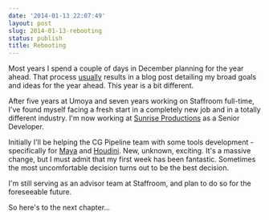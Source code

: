 ```yaml
---
date: '2014-01-13 22:07:49'
layout: post
slug: 2014-01-13-rebooting
status: publish
title: Rebooting
---
```


Most years I spend a couple of days in December planning for the year ahead. That process [usually](/2013/01/01/2012-in-review) results in a blog post detailing my broad goals and ideas for the year ahead. This year is a bit different.

After five years at Umoya and seven years working on Staffroom full-time, I've found myself facing a fresh start in a completely new job and in a totally different industry. I'm now working at [Sunrise Productions](http://sunrise.co.za) as a Senior Developer. 

Initially I'll be helping the CG Pipeline team with some tools development - specifically for [Maya](http://www.autodesk.com/products/autodesk-maya/overview) and [Houdini](http://www.sidefx.com). New, unknown, exciting. It's a massive change, but I must admit that my first week has been fantastic. Sometimes the most uncomfortable decision turns out to be the best decision.

I'm still serving as an advisor team at Staffroom, and plan to do so for the foreseeable future. 

So here's to the next chapter... 


